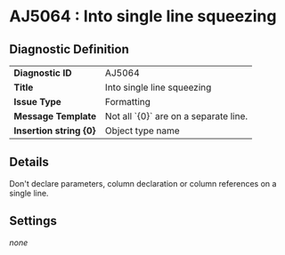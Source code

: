 # AJ5064 : Into single line squeezing

## Diagnostic Definition

<table>
  <tr>
    <td class="header"><b>Diagnostic ID</b></td>
    <td>AJ5064</td>
  </tr>
  <tr>
    <td class="header"><b>Title</b></td>
    <td>Into single line squeezing</td>
  </tr>
  <tr>
    <td class="header"><b>Issue Type</b></td>
    <td>Formatting</td>
  </tr>
  <tr>
    <td class="header"><b>Message Template</b></td>
    <td>Not all `{0}` are on a separate line.</td>
  </tr>
    <tr>
    <td class="header"><b>Insertion string {0}</b></td>
    <td>Object type name</td>
  </tr>

</table>

## Details

Don't declare parameters, column declaration or column references on a single line.


## Settings

*none*

